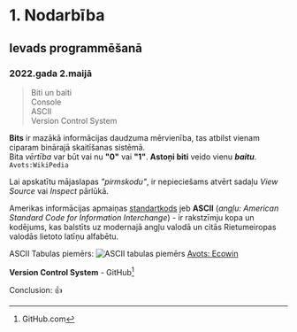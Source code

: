 # 1. Nodarbība
## Ievads programmēšanā  
### 2022.gada 2.maijā    
> Biti un baiti  
> Console     
> ASCII  
> Version Control System  

**Bits** ir mazākā informācijas daudzuma mērvienība, tas atbilst vienam ciparam binārajā skaitīšanas sistēmā.   
Bita *vērtība* var būt vai nu **"0"** vai **"1"**. **Astoņi biti** veido vienu **_baitu_**. `Avots:WikiPedia`  

Lai apskatītu mājaslapas *"pirmskodu"*, ir nepieciešams atvērt sadaļu *View Source* vai *Inspect* pārlūkā.  

Amerikas informācijas apmaiņas [standartkods](https://lv.wikipedia.org/wiki/ASCII) jeb **ASCII** (*angļu: American Standard Code for Information Interchange*) - ir rakstzīmju kopa un kodējums, kas balstīts uz modernajā angļu valodā un citās Rietumeiropas valodās lietoto latīņu alfabētu.   

ASCII Tabulas piemērs:
![ASCII tabulas piemērs](https://www.ecowin.org/aulas/resources/tables/asciitable.jpg)
[Avots: Ecowin](https://www.ecowin.org/aulas/resources/tables/asciitable.jpg)  

**Version Control System** - GitHub[^1]
[^1]:GitHub.com  

Conclusion: :+1:  
